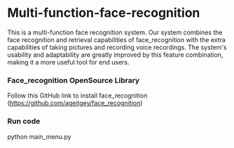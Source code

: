 # Multi-function-face-recognition
This is a multi-function face recognition system. Our system combines the face recognition and retrieval capabilities of face_recognition with the extra capabilities of taking pictures and recording voice recordings. The system's usability and adaptability are greatly improved by this feature combination, making it a more useful tool for end users.
### Face_recognition OpenSource Library 
Follow this GitHub link to install face_recognition (https://github.com/ageitgey/face_recognition)

### Run code
python main_menu.py

